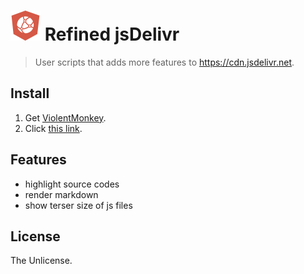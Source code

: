 # ![](./assets/icon.svg) Refined jsDelivr

> User scripts that adds more features to https://cdn.jsdelivr.net.

## Install

1. Get [ViolentMonkey](https://violentmonkey.github.io/get-it).
2. Click [this link](https://cdn.jsdelivr.net/gh/hyrious/refined-jsdelivr@main/refined-jsdelivr.user.js).

## Features

- highlight source codes
- render markdown
- show terser size of js files

## License

The Unlicense.
